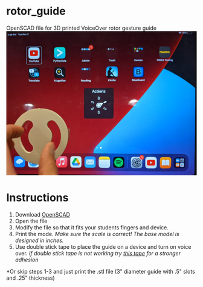 # rotor_guide
OpenSCAD file for 3D printed VoiceOver rotor gesture guide
![Image of rotor guide.](guide.jpg)


# Instructions
1. Download [OpenSCAD](https://openscad.org/downloads.html)
2. Open the file
3. Modify the file so that it fits your students fingers and device.
4. Print the mode. *Make sure the scale is correct! The base model is designed in inches.*
5. Use double stick tape to place the guide on a device and turn on voice over. *If double stick tape is not working try [this tape](https://www.amazon.com/Double-Sided-Mounting-Tape-Removable/dp/B094HP3G5M/ref=pd_lpo_2?pd_rd_i=B094HP3G5M&psc=1) for a stronger adhesion*


*Or skip steps 1-3 and just print the .stl file (3" diameter guide with .5" slots and .25" thickness)
